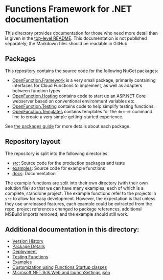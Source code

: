 # Functions Framework for .NET documentation

This directory provides documentation for those who need more detail
than is given in the [top-level README](../README.md). This
documentation is not published separately; the Markdown files should
be readable in GitHub.

## Packages

This repository contains the source code for the following NuGet packages:

- [OpenFunction.Framework](https://www.nuget.org/packages/OpenFunction.Framework)
  is a very small package, primarily containing interfaces for Cloud
  Functions to implement, as well as adapters between function types.
- [OpenFunction.Hosting](https://www.nuget.org/packages/OpenFunction.Hosting)
  contains code to start up an ASP.NET Core webserver based on
  conventional environment variables etc.
- [OpenFunction.Testing](https://www.nuget.org/packages/OpenFunction.Testing)
  contains code to help simplify testing functions.
- [OpenFunction.Templates](https://www.nuget.org/packages/OpenFunction.Templates)
  contains templates for the `dotnet` command line to create a very
  simple getting-started experience.

See [the packages guide](packages.md) for more details about each
package.

## Repository layout

The repository is split into the following directories:

- [src](../src): Source code for the production packages and tests
- [examples](../examples): Source code for example functions
- [docs](.): Documentation

The example functions are split into their own directory (with their
own solution file) so that we can have many examples, each of which
is a complete, standlone project. The example functions refer to the
projects in `src` to allow for easy development. However, the expectation
is that unless they use unreleased features, each example could be
extracted from the repo, project references changed to package
references, additional MSBuild imports removed, and the example should still work.

## Additional documentation in this directory:

- [Version History](history.md)
- [Package Details](packages.md)
- [Deployment](deployment.md)
- [Testing Functions](testing.md)
- [Examples](examples.md)
- [Customization using Functions Startup classes](customization.md)
- [Microsoft.NET.Sdk.Web and launchSettings.json](launch-settings.md)
